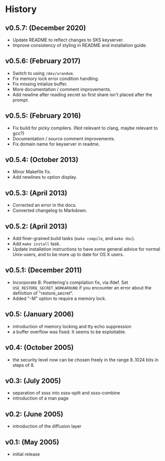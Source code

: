 # History

## v0.5.7: (December 2020)

* Update README to reflect changes to SKS keyserver.
* Improve consistency of styling in README and installation guide.


## v0.5.6: (February 2017)

* Switch to using `/dev/urandom`.
* Fix memory lock error condition handling.
* Fix missing intialize buffer.
* More documentation / comment improvements.
* Add newline after reading secret so first share isn't placed after the prompt.


## v0.5.5: (February 2016)

* Fix build for picky compilers.  (Not relevant to clang, maybe relevant to gcc?)
* Documentation / source comment improvements.
* Fix domain name for keyserver in readme.


## v0.5.4: (October 2013)

* Minor Makefile fix.
* Add newlines to option display.


## v0.5.3: (April 2013)

* Corrected an error in the docs.
* Converted changelog to Markdown.


## v0.5.2: (April 2013)

* Add finer-grained build tasks (`make compile`, and `make doc`).
* Add `make install` task.
* Update installation instructions to have some general advice for normal
  Unix-users, and to be more up to date for OS X users.


## v0.5.1: (December 2011)

* Incorporate B. Poettering's compilation fix, via ifdef.  Set
  `USE_RESTORE_SECRET_WORKAROUND` if you encounter an error about the
  definition of "restore_secret".
* Added "-M" option to require a memory lock.


## v0.5: (January 2006)

* introduction of memory locking and tty echo suppression
* a buffer overflow was fixed. It seems to be exploitable.


## v0.4: (October 2005)

* the security level now can be chosen freely in the range 8..1024 bits in
  steps of 8.


## v0.3: (July 2005)

* separation of ssss into ssss-split and ssss-combine
* introduction of a man page


## v0.2: (June 2005)

* introduction of the diffusion layer


## v0.1: (May 2005)

* initial release
